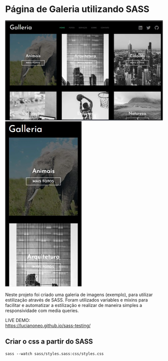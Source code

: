 # Página de Galeria utilizando SASS

<img src='screen-desktop.jpg'>
<img src='screen-mobile.jpg'>

Neste projeto foi criado uma galeria de imagens (exemplo), para utilizar estilização através de SASS.
Foram utilizados variables e mixins para facilitar e automatizar a estilização e realizar de maneira simples a responsividade com media queries.

LIVE DEMO: <br>
https://lucianoneo.github.io/sass-testing/

## Criar o css a partir do SASS
```sass --watch sass/styles.sass:css/styles.css```
